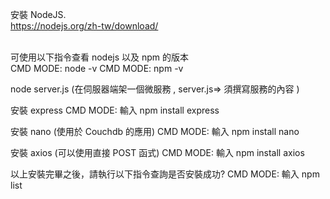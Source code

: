 

安裝 NodeJS. <br>
https://nodejs.org/zh-tw/download/

<br>
可使用以下指令查看 nodejs 以及 npm 的版本<br>
CMD MODE: node -v
CMD MODE: npm -v 

node server.js (在伺服器端架一個微服務 , server.js=> 須撰寫服務的內容 ) 


安裝 express
CMD MODE: 輸入 npm install express

安裝 nano (使用於 Couchdb 的應用)
CMD MODE: 輸入 npm install nano

安裝 axios (可以使用直接 POST 函式)
CMD MODE: 輸入 npm install axios

以上安裝完畢之後，請執行以下指令查詢是否安裝成功?
CMD MODE: 輸入 npm list









